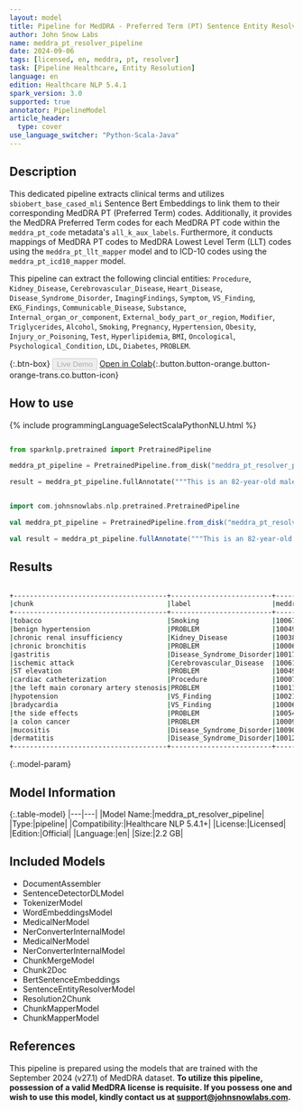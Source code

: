 ```yaml
---
layout: model
title: Pipeline for MedDRA - Preferred Term (PT) Sentence Entity Resolver
author: John Snow Labs
name: meddra_pt_resolver_pipeline
date: 2024-09-06
tags: [licensed, en, meddra, pt, resolver]
task: [Pipeline Healthcare, Entity Resolution]
language: en
edition: Healthcare NLP 5.4.1
spark_version: 3.0
supported: true
annotator: PipelineModel
article_header:
  type: cover
use_language_switcher: "Python-Scala-Java"
---
```


## Description

This dedicated pipeline extracts clinical terms and utilizes `sbiobert_base_cased_mli` Sentence Bert Embeddings to link them to their corresponding MedDRA PT (Preferred Term) codes. Additionally, it provides the MedDRA Preferred Term codes for each MedDRA PT code within the `meddra_pt_code` metadata's `all_k_aux_labels`. Furthermore, it conducts mappings of MedDRA PT codes to MedDRA Lowest Level Term (LLT) codes using the `meddra_pt_llt_mapper` model and to ICD-10 codes using the `meddra_pt_icd10_mapper` model.

This pipeline can extract the following clincial entities:
`Procedure`, `Kidney_Disease`, `Cerebrovascular_Disease`, `Heart_Disease`, `Disease_Syndrome_Disorder`, `ImagingFindings`, `Symptom`, `VS_Finding`, `EKG_Findings`, `Communicable_Disease`, `Substance`, `Internal_organ_or_component`, `External_body_part_or_region`, `Modifier`, `Triglycerides`, `Alcohol`, `Smoking`, `Pregnancy`, `Hypertension`, `Obesity`, `Injury_or_Poisoning`, `Test`, `Hyperlipidemia`, `BMI`, `Oncological`, `Psychological_Condition`, `LDL`, `Diabetes`, `PROBLEM`.

{:.btn-box}
<button class="button button-orange" disabled>Live Demo</button>
[Open in Colab](https://colab.research.google.com/github/JohnSnowLabs/spark-nlp-workshop/blob/master/healthcare-nlp/07.0.Pretrained_Clinical_Pipelines.ipynb){:.button.button-orange.button-orange-trans.co.button-icon}

## How to use



<div class="tabs-box" markdown="1">
{% include programmingLanguageSelectScalaPythonNLU.html %}
  
```python

from sparknlp.pretrained import PretrainedPipeline

meddra_pt_pipeline = PretrainedPipeline.from_disk("meddra_pt_resolver_pipeline")

result = meddra_pt_pipeline.fullAnnotate("""This is an 82-year-old male with a history of prior tobacco use, benign hypertension, chronic renal insufficiency, chronic bronchitis, gastritis, and ischemic attack. He initially presented to Braintree with ST elevation and was transferred to St. Margaret’s Center. He underwent cardiac catheterization because of the left main coronary artery stenosis, which was complicated by hypotension and bradycardia. We describe the side effects of 5-FU in a colon cancer patient who suffered mucositis and dermatitis.""")

```
```scala

import com.johnsnowlabs.nlp.pretrained.PretrainedPipeline

val meddra_pt_pipeline = PretrainedPipeline.from_disk("meddra_pt_resolver_pipeline")

val result = meddra_pt_pipeline.fullAnnotate("""This is an 82-year-old male with a history of prior tobacco use, benign hypertension, chronic renal insufficiency, chronic bronchitis, gastritis, and ischemic attack. He initially presented to Braintree with ST elevation and was transferred to St. Margaret’s Center. He underwent cardiac catheterization because of the left main coronary artery stenosis, which was complicated by hypotension and bradycardia. We describe the side effects of 5-FU in a colon cancer patient who suffered mucositis and dermatitis.""")

```
</div>

## Results

```bash

+--------------------------------------+-------------------------+--------------+--------------------------+-------------------------------------------------+-----------------------------------+
|chunk                                 |label                    |meddra_pt_code|resolution                |icd10_code                                       |meddra_llt_code                    |
+--------------------------------------+-------------------------+--------------+--------------------------+-------------------------------------------------+-----------------------------------+
|tobacco                               |Smoking                  |10067622      |tobacco interaction       |NONE                                             |10067622:Tobacco interaction       |
|benign hypertension                   |PROBLEM                  |10049079      |labile hypertension       |NONE                                             |10049079:Labile hypertension       |
|chronic renal insufficiency           |Kidney_Disease           |10038435      |renal failure             |N19:Unspecified kidney failure                   |10016149:Failure kidney            |
|chronic bronchitis                    |PROBLEM                  |10006458      |bronchitis chronic        |J41.0:Simple chronic bronchitis                  |10003568:Asthmatoid bronchitis     |
|gastritis                             |Disease_Syndrome_Disorder|10017853      |gastritis                 |K29:Gastritis and duodenitis                     |10000769:Acute gastritis           |
|ischemic attack                       |Cerebrovascular_Disease  |10061216      |infarction                |NONE                                             |10021762:Infarction NOS            |
|ST elevation                          |PROBLEM                  |10049785      |atrial pressure increased |NONE                                             |10049785:Atrial pressure increased |
|cardiac catheterization               |Procedure                |10007815      |catheterisation cardiac   |NONE                                             |10007527:Cardiac catheterisation   |
|the left main coronary artery stenosis|PROBLEM                  |10011089      |coronary artery stenosis  |NONE                                             |10011089:Coronary artery stenosis  |
|hypotension                           |VS_Finding               |10021097      |hypotension               |I95:Hypotension                                  |10005753:Blood pressure low        |
|bradycardia                           |VS_Finding               |10006093      |bradycardia               |R00.1:Bradycardia, unspecified                   |10006093:Bradycardia               |
|the side effects                      |PROBLEM                  |10054126      |post procedural discomfort|NONE                                             |10054126:Post procedural discomfort|
|a colon cancer                        |PROBLEM                  |10009944      |colon cancer              |C18:Malignant neoplasm of colon                  |10006903:Caecal cancer             |
|mucositis                             |Disease_Syndrome_Disorder|10090972      |immune-mediated mucositis |NONE                                             |10090972:Immune-mediated mucositis |
|dermatitis                            |Disease_Syndrome_Disorder|10012431      |dermatitis                |L27:Dermatitis due to substances taken internally|10000593:Acrodermatitis            |
+--------------------------------------+-------------------------+--------------+--------------------------+-------------------------------------------------+-----------------------------------+

```

{:.model-param}
## Model Information

{:.table-model}
|---|---|
|Model Name:|meddra_pt_resolver_pipeline|
|Type:|pipeline|
|Compatibility:|Healthcare NLP 5.4.1+|
|License:|Licensed|
|Edition:|Official|
|Language:|en|
|Size:|2.2 GB|

## Included Models

- DocumentAssembler
- SentenceDetectorDLModel
- TokenizerModel
- WordEmbeddingsModel
- MedicalNerModel
- NerConverterInternalModel
- MedicalNerModel
- NerConverterInternalModel
- ChunkMergeModel
- Chunk2Doc
- BertSentenceEmbeddings
- SentenceEntityResolverModel
- Resolution2Chunk
- ChunkMapperModel
- ChunkMapperModel

## References
This pipeline is prepared using the models that are trained with the September 2024 (v27.1) of MedDRA dataset.
**To utilize this pipeline, possession of a valid MedDRA license is requisite. If you possess one and wish to use this model, kindly contact us at support@johnsnowlabs.com.**
